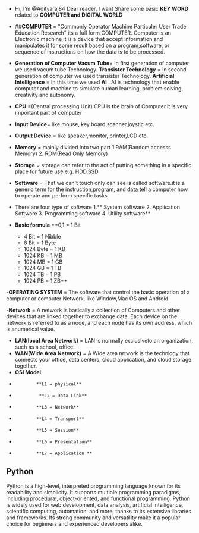 -  Hi, I’m @Adityaraj84
   Dear reader, I want Share some basic **KEY WORD** related to **COMPUTER and DIGITAL WORLD**
   
   
  
- ##**COMPUTER** = "Commonly Operator Machine Particuler User Trade Education Research" its a full form COMPUTER. Computer is an Electronic machine it is a device that accept information and manipulates it for some result based on a program,software, or sequence of instructions on how the data is to be processed. 
-   **Generation of Computer** **Vacum Tube**= In first generation of computer we used vacum tube Technology.
                                      **Transister Technology** = In second generation of computer we used transister Technology.
                                       **Artificial Intelligence** = In this time we used **AI** .  AI is technology that enable computer and machine to simulate human learning, problem solving, creativity and autonomy.
- **CPU** =(Central processing Unit) CPU is the brain of Computer.it is very important part of computer
- **Input Device**= like mouse, key board,scanner,joystic etc.
-  **Output Device** = like speaker,monitor, printer,LCD etc.
-   **Memory** = mainly divided into two part 1.RAM(Random accesss Memory) 2. ROM(Read Only Memory)
-    **Storage** = storage can refer to the act of putting something in a specific place for future use e.g. HDD,SSD
-  **Software** = That we can't touch only can see is called software.it is a generic term for the instruction,program, and data tell a computer how to operate and perform specific tasks.
-  There are four type of software 1.** System software  2. Application Software  3. Programming software  4. Utility software**
-    **Basic formula**    **0,1 = 1 Bit
      - 4 Bit = 1 Nibble
      - 8 Bit = 1 Byte
       - 1024 Byte = 1 KB
       -  1024 KB = 1 MB
        - 1024 MB = 1 GB
        - 1024 GB = 1 TB
      -    1024 TB = 1 PB
      -   1024 PB = 1 ZB**

-**OPERATING SYSTEM** = The software that control the basic operation of a computer or computer Network. like Window,Mac OS and Android.

-**Network** = A network is basically a collection of Computers and other devices that are linked together to exchange data. Each device on the network is referred to as a node,
            and each node has its own address, which is anumerical value.
- **LAN(local Area Network)** = LAN is normally exclusiveto an organization, such as a school, office.
- **WAN(Wide Area Network)** = A Wide area nrtwork is the technlogy that connects your office, data centers, cloud application, and cloud storage together.
- **OSI Model**
 -             **L1 = physical**
-              **L2 = Data Link**
 -             **L3 = Network**
 -             **L4 = Transport**
 -             **L5 = Session**
 -             **L6 = Presentation**
 -             **L7 = Application **
## Python 
Python is a high-level, interpreted programming language known for its readability and simplicity. It supports multiple programming paradigms, including procedural, object-oriented, and functional programming. Python is widely used for web development, data analysis, artificial intelligence, scientific computing, automation, and more, thanks to its extensive libraries and frameworks. Its strong community and versatility make it a popular choice for beginners and experienced developers alike.
